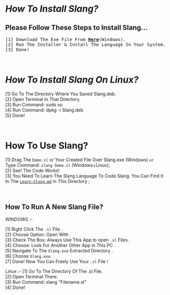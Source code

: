# *How To Install Slang?*
## **Please Follow These Steps to Install Slang...** 
<pre>
[1] Download The Exe File From <b><a href='https://github.com/sancho1952007/Slang/raw/main/Releases/Windows/setup.exe'>Here</a></b>(Windows).  
[2] Run The Installer & Install The Language In Your System...
[3] Done!
</pre>

<br>

# *How To Install Slang On Linux?*
[1] Go To The Directory Where You Saved Slang.deb.  
[2] Open Terminal In That Directory.  
[3] Run Command: sudo su  
[4] Run Command: dpkg -i Slang.deb  
[5] Done!  

<br>

# **How To Use Slang?**
[1] Drag The `Demo.sl` or Your Created File Over Slang.exe (Windows) `or` Type Command: `slang Demo.sl`  (Windows+Linux);  
[2] See! The Code Works!  
[3] You Need To Learn The Slang Language To Code Slang. You Can Find It In The [`Learn-Slang.md`](Learn-Slang.md) in This Directory ;


<br>

## **How To Run A New Slang File?**
*WINDOWS :-*

[1] Right Click The `.sl` File .  
[2] Choose Option: Open With .  
[3] Check The Box: Always Use This App to open `.sl` Files .  
[4] Choose: Look For Another Other App in This PC .  
[5] Navigate To The `Slang.exe` Extracted Directory .  
[6] Choose `Slang.exe`.  
[7] Done! Now You Can Freely Use Your `.sl` File !

*Linux :-*
[1] Go To The Directory Of The .sl File.  
[2] Open Terminal There.  
[3] Run Command: slang "Filename.sl"  
[4] Done!  
